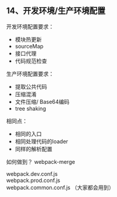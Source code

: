 ## 14、开发环境/生产环境配置

开发环境配置要求：

- 模块热更新
- sourceMap
- 接口代理
- 代码规范检查

生产环境配置要求：

- 提取公共代码
- 压缩混淆
- 文件压缩/ Base64编码
- tree shaking

相同点：

- 相同的入口
- 相同处理代码的loader
- 同样的解析配置

如何做到？ webpack-merge

webpack.dev.conf.js  
webpack.prod.conf.js  
webpack.common.conf.js （大家都会用到）